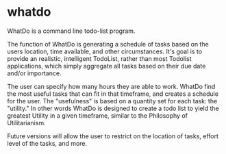# whatdo
WhatDo is a command line todo-list program.

The function of WhatDo is generating a schedule of tasks based on the users location, time available, and other circumstances. It's goal is to provide an realistic, intelligent TodoList, rather than most Todolist applications, which simply aggregate all tasks based on their due date and/or importance.

The user can specify how many hours they are able to work. WhatDo find the most useful tasks that can fit in that timeframe, and creates a schedule for the user. The "usefulness" is based on a quantity set for each task: the "utility." In other words WhatDo is designed to create a todo list to yield the greatest Utility in a given timeframe, similar to the Philosophy of Utilitarianism.

Future versions will allow the user to restrict on the location of tasks, effort level of the tasks, and more.
